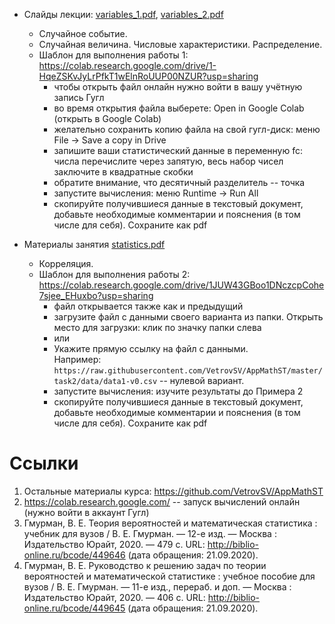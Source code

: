 - Слайды лекции:  [variables_1.pdf](https://github.com/VetrovSV/AppMathST/blob/master/variables_1.pdf?raw=true), [variables_2.pdf](https://github.com/VetrovSV/AppMathST/blob/master/variables_2.pdf?raw=true)
  - Случайное событие. 
  - Случайная величина. Числовые характеристики. Распределение.
  - Шаблон для выполнения работы 1: https://colab.research.google.com/drive/1-HqeZSKvJyLrPfkT1wElnRoUUP00NZUR?usp=sharing
    - чтобы открыть файл онлайн нужно войти в вашу учётную запись Гугл
    - во время открытия файла выберете: Open in Google Colab (открыть в Google Colab)
    - желательно сохранить копию файла на свой гугл-диск: меню File -> Save a copy in Drive
    - запишите ваши статистический данные в переменную fc: числа перечислите через запятую, весь набор чисел заключите в квадратные скобки
    - обратите внимание, что десятичный разделитель -- точка
    - запустите вычисления: меню Runtime -> Run All
    - скопируйте получившиеся данные в текстовый документ, добавьте необходимые комментарии и пояснения (в том числе для себя). Сохраните как pdf

- Материалы занятия [statistics.pdf](https://github.com/VetrovSV/AppMathST/blob/master/statistics.pdf?raw=true)
  - Корреляция. 
  - Шаблон для выполнения работы 2:
    https://colab.research.google.com/drive/1JUW43GBoo1DNczcpCohe7sjee_EHuxbo?usp=sharing
      - файл открывается также как и предыдущий
      - загрузите файл с данными своего варианта из папки. Открыть место для загрузки: клик по значку папки слева
      - или
      - Укажите прямую ссылку на файл с данными. \
      Например: `https://raw.githubusercontent.com/VetrovSV/AppMathST/master/task2/data/data1-v0.csv` -- нулевой вариант.
      - запустите вычисления: изучите результаты до Примера 2
      - скопируйте получившиеся данные в текстовый документ, добавьте необходимые комментарии и пояснения (в том числе для себя). Сохраните как pdf
    
      
# Ссылки
1. Остальные материалы курса: https://github.com/VetrovSV/AppMathST
1. https://colab.research.google.com/ -- запуск вычислений онлайн (нужно войти в аккаунт Гугл)
1. Гмурман, В. Е.  Теория вероятностей и математическая статистика : учебник для вузов / В. Е. Гмурман. — 12-е изд. — Москва :
Издательство Юрайт, 2020. — 479 с. URL: http://biblio-online.ru/bcode/449646 (дата обращения: 21.09.2020).
1. Гмурман, В. Е. Руководство к решению задач по теории вероятностей и математической статистике : учебное пособие для вузов / В. Е. Гмурман. — 11-е изд., перераб. и доп. — Москва : Издательство Юрайт, 2020. — 406 с. URL: http://biblio-online.ru/bcode/449645 (дата обращения: 21.09.2020).

